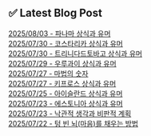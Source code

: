 
## ✅ Latest Blog Post
 
[2025/08/03 - 파나마 상식과 유머](https://3hongstore.tistory.com/378) <br/>
[2025/07/30 - 코스타리카 상식과 유머](https://3hongstore.tistory.com/377) <br/>
[2025/07/30 - 트리니다드토바고 상식과 유머](https://3hongstore.tistory.com/376) <br/>
[2025/07/29 - 우루과이 상식과 유머](https://3hongstore.tistory.com/375) <br/>
[2025/07/27 - 마법의 숫자](https://3hongstore.tistory.com/374) <br/>
[2025/07/27 - 키프로스 상식과 유머](https://3hongstore.tistory.com/373) <br/>
[2025/07/25 - 아이슬란드 상식과 유머](https://3hongstore.tistory.com/372) <br/>
[2025/07/23 - 에스토니아 상식과 유머](https://3hongstore.tistory.com/371) <br/>
[2025/07/23 - 낙관적 생각과 비판적 계획](https://3hongstore.tistory.com/370) <br/>
[2025/07/22 - 텅 빈 뇌(마음)를 채우는 방법](https://3hongstore.tistory.com/369) <br/>
